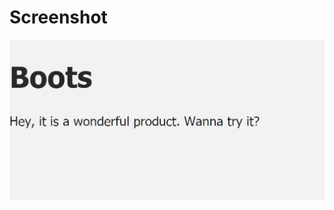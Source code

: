 # Screenshot

![alt text](https://github.com/AyushGupta51379/Web_Development/blob/master/Learning_Vue_js/vue_mastery/intro_to_vue3/L1/Screenshot.PNG)
